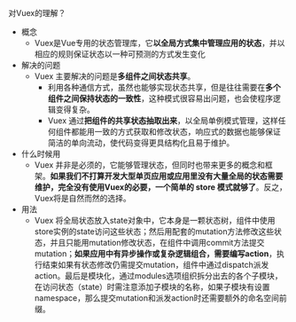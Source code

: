 对Vuex的理解？
- 概念
    - Vuex是Vue专用的状态管理库，它**以全局方式集中管理应用的状态**，并以相应的规则保证状态以一种可预测的方式发生变化
- 解决的问题
    - Vuex 主要解决的问题是**多组件之间状态共享**。
        - 利用各种通信方式，虽然也能够实现状态共享，但是往往需要在**多个组件之间保持状态的一致性**，这种模式很容易出问题，也会使程序逻辑变得复杂。
        - Vuex 通过**把组件的共享状态抽取出来**，以全局单例模式管理，这样任何组件都能用一致的方式获取和修改状态，响应式的数据也能够保证简洁的单向流动，使代码变得更具结构化且易于维护。
- 什么时候用
    - Vuex 并非是必须的，它能够管理状态，但同时也带来更多的概念和框架。**如果我们不打算开发大型单页应用或应用里没有大量全局的状态需要维护，完全没有使用Vuex的必要，一个简单的 store 模式就够了**。反之，Vuex将是自然而然的选择。
- 用法
    - Vuex 将全局状态放入state对象中，它本身是一颗状态树，组件中使用store实例的state访问这些状态；然后用配套的mutation方法修改这些状态，并且只能用mutation修改状态，在组件中调用commit方法提交mutation；**如果应用中有异步操作或复杂逻辑组合，需要编写action**，执行结束如果有状态修改仍需提交mutation，组件中通过dispatch派发action。最后是模块化，通过modules选项组织拆分出去的各个子模块，在访问状态（state）时需注意添加子模块的名称，如果子模块有设置namespace，那么提交mutation和派发action时还需要额外的命名空间前缀。
    
